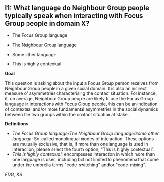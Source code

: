 
## I1: What language do Neighbour Group people typically speak when interacting with Focus Group people in domain X?

- The Focus Group language

- The Neighbour Group language

- Some other language

- This is highly contextual



**Goal**

This question is asking about the input a Focus Group person receives from Neighbour Group people in a given social domain. It is also an indirect measure of asymmetries characterising the contact situation. For instance, if, on average, Neighbour Group people are likely to use the Focus Group language in interactions with Focus Group people, this can be an indication of contextual and/or more fundamental asymmetries in the social dynamics between the two groups within the contact situation at stake.



**Definitions**

- *The Focus Group language/The Neighbour Group language/Some other language*: So-called monolingual modes of interaction. These options are mutually exclusive, that is, if more than one language is used in interaction, please select the fourth option, "This is highly contextual”.
- *This is highly contextual*: encompasses interaction in which more than one language is used, including but not limited to phenomena that come under the umbrella terms "code-switching" and/or "code-mixing".




*FDG, KS*

